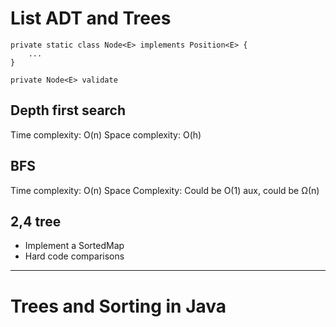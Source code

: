 # List ADT and Trees

```
private static class Node<E> implements Position<E> {
    ...
}
```

```
private Node<E> validate
```

## Depth first search 

Time complexity: O(n)
Space complexity: O(h)

## BFS

Time complexity: O(n)
Space Complexity: Could be O(1) aux, could be &Omega;(n)

## 2,4 tree

* Implement a SortedMap
* Hard code comparisons

------------------

# Trees and Sorting in Java



